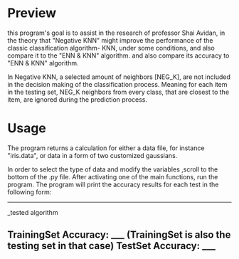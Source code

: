# Preview
this program's goal is to assist in the research of professor Shai Avidan, in the theory that "Negative KNN" might improve the performance of the classic classification algorithm- KNN, under some conditions, and also compare it to the "ENN & KNN" algorithm. 
and also compare its accuracy to "ENN & KNN" algorithm.

In Negative KNN, a selected amount of neighbors [NEG_K], are not included in the decision making of the classification process.
Meaning for each item in the testing set, NEG_K neighbors from every class, that are closest to the item, are ignored during the prediction process.

# Usage 
The program returns a calculation for either a data file, for instance "iris.data", or data in a form of two customized gaussians.

In order to select the type of data and modify the variables ,scroll to the bottom of the .py file.
After activating one of the main functions, run the program. 
The program will print the accuracy results for each test in the following form:

---------------------------------
_tested algorithm 

TrainingSet Accuracy: ___    (TrainingSet is also the testing set in that case)
TestSet Accuracy: ___
---------------------------------
